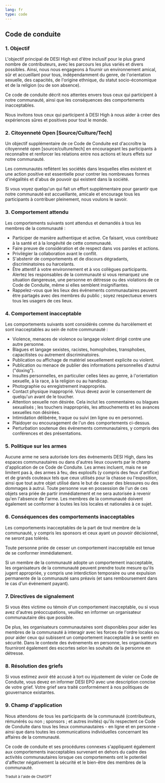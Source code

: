 ```yaml
---
lang: fr
type: code
---
```


## Code de conduite

### 1. Objectif

L'objectif principal de DESI High est d'être inclusif pour le plus grand nombre de contributeurs, avec les parcours les plus variés et divers possibles. Ainsi, nous nous engageons à fournir un environnement amical, sûr et accueillant pour tous, indépendamment du genre, de l'orientation sexuelle, des capacités, de l'origine ethnique, du statut socio-économique et de la religion (ou de son absence).

Ce code de conduite décrit nos attentes envers tous ceux qui participent à notre communauté, ainsi que les conséquences des comportements inacceptables.

Nous invitons tous ceux qui participent à DESI High à nous aider à créer des expériences sûres et positives pour tout le monde.

### 2. Citoyenneté Open [Source/Culture/Tech]

Un objectif supplémentaire de ce Code de Conduite est d'accroître la citoyenneté open [source/culture/tech] en encourageant les participants à reconnaître et renforcer les relations entre nos actions et leurs effets sur notre communauté.

Les communautés reflètent les sociétés dans lesquelles elles existent et une action positive est essentielle pour contrer les nombreuses formes d'inégalités et d'abus de pouvoir qui existent dans la société.

Si vous voyez quelqu'un qui fait un effort supplémentaire pour garantir que notre communauté est accueillante, amicale et encourage tous les participants à contribuer pleinement, nous voulons le savoir.

### 3. Comportement attendu

Les comportements suivants sont attendus et demandés à tous les membres de la communauté :

 * Participer de manière authentique et active. Ce faisant, vous contribuez à la santé et à la longévité de cette communauté.
 * Faire preuve de considération et de respect dans vos paroles et actions.
 * Privilégier la collaboration avant le conflit.
 * S'abstenir de comportements et de discours dégradants, discriminatoires ou harcelants.
 * Être attentif à votre environnement et à vos collègues participants. Alertez les responsables de la communauté si vous remarquez une situation dangereuse, une personne en détresse ou des violations de ce Code de Conduite, même si elles semblent insignifiantes.
 * Rappelez-vous que les lieux des événements communautaires peuvent être partagés avec des membres du public ; soyez respectueux envers tous les usagers de ces lieux.

### 4. Comportement inacceptable

Les comportements suivants sont considérés comme du harcèlement et sont inacceptables au sein de notre communauté :

 * Violence, menaces de violence ou langage violent dirigé contre une autre personne.
 * Blagues et langage sexistes, racistes, homophobes, transphobes, capacitistes ou autrement discriminatoires.
 * Publication ou affichage de matériel sexuellement explicite ou violent.
 * Publication ou menace de publier des informations personnelles d'autrui ("doxing").
 * Insultes personnelles, en particulier celles liées au genre, à l'orientation sexuelle, à la race, à la religion ou au handicap.
 * Photographie ou enregistrement inappropriés.
 * Contact physique inapproprié. Vous devez avoir le consentement de quelqu'un avant de le toucher.
 * Attention sexuelle non désirée. Cela inclut les commentaires ou blagues sexualisés ; les touchers inappropriés, les attouchements et les avances sexuelles non désirées.
 * Intimidation délibérée, traque ou suivi (en ligne ou en personne).
 * Plaidoyer ou encouragement de l'un des comportements ci-dessus.
 * Perturbation soutenue des événements communautaires, y compris des conférences et des présentations.

### 5. Politique sur les armes

Aucune arme ne sera autorisée lors des événements DESI High, dans les espaces communautaires ou dans d'autres lieux couverts par le champ d'application de ce Code de Conduite. Les armes incluent, mais ne se limitent pas à, des armes à feu, des explosifs (y compris des feux d'artifice) et de grands couteaux tels que ceux utilisés pour la chasse ou l'exposition, ainsi que tout autre objet utilisé dans le but de causer des blessures ou des dommages à autrui. Toute personne vue en possession de l'un de ces objets sera priée de partir immédiatement et ne sera autorisée à revenir qu'en l'absence de l'arme. Les membres de la communauté doivent également se conformer à toutes les lois locales et nationales à ce sujet.

### 6. Conséquences des comportements inacceptables

Les comportements inacceptables de la part de tout membre de la communauté, y compris les sponsors et ceux ayant un pouvoir décisionnel, ne seront pas tolérés.

Toute personne priée de cesser un comportement inacceptable est tenue de se conformer immédiatement.

Si un membre de la communauté adopte un comportement inacceptable, les organisateurs de la communauté peuvent prendre toute mesure qu'ils jugent appropriée, y compris une interdiction temporaire ou une expulsion permanente de la communauté sans préavis (et sans remboursement dans le cas d'un événement payant).

### 7. Directives de signalement

Si vous êtes victime ou témoin d'un comportement inacceptable, ou si vous avez d'autres préoccupations, veuillez en informer un organisateur communautaire dès que possible.

De plus, les organisateurs communautaires sont disponibles pour aider les membres de la communauté à interagir avec les forces de l'ordre locales ou pour aider ceux qui subissent un comportement inacceptable à se sentir en sécurité. Dans le contexte des événements en personne, les organisateurs fourniront également des escortes selon les souhaits de la personne en détresse.

### 8. Résolution des griefs

Si vous estimez avoir été accusé à tort ou injustement de violer ce Code de Conduite, vous devez en informer DESI EPO avec une description concise de votre grief. Votre grief sera traité conformément à nos politiques de gouvernance existantes.

### 9. Champ d'application

Nous attendons de tous les participants de la communauté (contributeurs, rémunérés ou non ; sponsors ; et autres invités) qu'ils respectent ce Code de Conduite dans tous les lieux communautaires - en ligne et en personne - ainsi que dans toutes les communications individuelles concernant les affaires de la communauté.

Ce code de conduite et ses procédures connexes s'appliquent également aux comportements inacceptables survenant en dehors du cadre des activités communautaires lorsque ces comportements ont le potentiel d'affecter négativement la sécurité et le bien-être des membres de la communauté.

<small>Traduit à l'aide de ChatGPT</small>